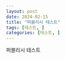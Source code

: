 ```yaml
---
layout: post
date: 2024-02-15
title: "퍼블리시 테스트"
tags: [테스트, ]
categories: [테스트, ]
---
```



퍼블리시 테스트

